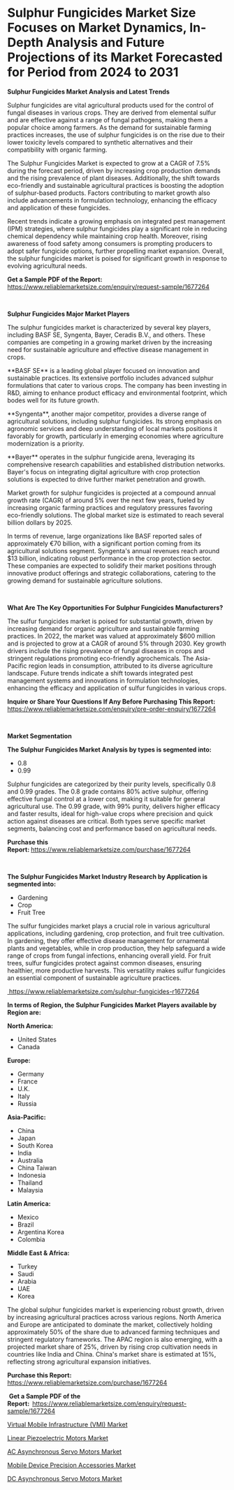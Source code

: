 <p><h1>Sulphur Fungicides Market Size Focuses on Market Dynamics, In-Depth Analysis and Future Projections of its Market Forecasted for Period from 2024 to 2031</h1></p><p><strong>Sulphur Fungicides Market Analysis and Latest Trends</strong></p>
<p><p>Sulphur fungicides are vital agricultural products used for the control of fungal diseases in various crops. They are derived from elemental sulfur and are effective against a range of fungal pathogens, making them a popular choice among farmers. As the demand for sustainable farming practices increases, the use of sulphur fungicides is on the rise due to their lower toxicity levels compared to synthetic alternatives and their compatibility with organic farming.</p><p>The Sulphur Fungicides Market is expected to grow at a CAGR of 7.5% during the forecast period, driven by increasing crop production demands and the rising prevalence of plant diseases. Additionally, the shift towards eco-friendly and sustainable agricultural practices is boosting the adoption of sulphur-based products. Factors contributing to market growth also include advancements in formulation technology, enhancing the efficacy and application of these fungicides.</p><p>Recent trends indicate a growing emphasis on integrated pest management (IPM) strategies, where sulphur fungicides play a significant role in reducing chemical dependency while maintaining crop health. Moreover, rising awareness of food safety among consumers is prompting producers to adopt safer fungicide options, further propelling market expansion. Overall, the sulphur fungicides market is poised for significant growth in response to evolving agricultural needs.</p></p>
<p><strong>Get a Sample PDF of the Report:&nbsp;</strong> <a href="https://www.reliablemarketsize.com/enquiry/request-sample/1677264?utm_campaign=1186&utm_medium=2&utm_source=Github&utm_content=ia&utm_term=12102024&utm_id=sulphur-fungicides">https://www.reliablemarketsize.com/enquiry/request-sample/1677264</a></p>
<p>&nbsp;</p>
<p><strong>Sulphur Fungicides Major Market Players</strong></p>
<p><p>The sulphur fungicides market is characterized by several key players, including BASF SE, Syngenta, Bayer, Ceradis B.V., and others. These companies are competing in a growing market driven by the increasing need for sustainable agriculture and effective disease management in crops.</p><p>**BASF SE** is a leading global player focused on innovation and sustainable practices. Its extensive portfolio includes advanced sulphur formulations that cater to various crops. The company has been investing in R&D, aiming to enhance product efficacy and environmental footprint, which bodes well for its future growth.</p><p>**Syngenta**, another major competitor, provides a diverse range of agricultural solutions, including sulphur fungicides. Its strong emphasis on agronomic services and deep understanding of local markets positions it favorably for growth, particularly in emerging economies where agriculture modernization is a priority.</p><p>**Bayer** operates in the sulphur fungicide arena, leveraging its comprehensive research capabilities and established distribution networks. Bayer's focus on integrating digital agriculture with crop protection solutions is expected to drive further market penetration and growth.</p><p>Market growth for sulphur fungicides is projected at a compound annual growth rate (CAGR) of around 5% over the next few years, fueled by increasing organic farming practices and regulatory pressures favoring eco-friendly solutions. The global market size is estimated to reach several billion dollars by 2025.</p><p>In terms of revenue, large organizations like BASF reported sales of approximately €70 billion, with a significant portion coming from its agricultural solutions segment. Syngenta's annual revenues reach around $13 billion, indicating robust performance in the crop protection sector. These companies are expected to solidify their market positions through innovative product offerings and strategic collaborations, catering to the growing demand for sustainable agriculture solutions.</p></p>
<p>&nbsp;</p>
<p><strong>What Are The Key Opportunities For Sulphur Fungicides Manufacturers?</strong></p>
<p><p>The sulfur fungicides market is poised for substantial growth, driven by increasing demand for organic agriculture and sustainable farming practices. In 2022, the market was valued at approximately $600 million and is projected to grow at a CAGR of around 5% through 2030. Key growth drivers include the rising prevalence of fungal diseases in crops and stringent regulations promoting eco-friendly agrochemicals. The Asia-Pacific region leads in consumption, attributed to its diverse agriculture landscape. Future trends indicate a shift towards integrated pest management systems and innovations in formulation technologies, enhancing the efficacy and application of sulfur fungicides in various crops.</p></p>
<p><strong>Inquire or Share Your Questions If Any Before Purchasing This Report:</strong> <a href="https://www.reliablemarketsize.com/enquiry/pre-order-enquiry/1677264?utm_campaign=1186&utm_medium=2&utm_source=Github&utm_content=ia&utm_term=12102024&utm_id=sulphur-fungicides">https://www.reliablemarketsize.com/enquiry/pre-order-enquiry/1677264</a></p>
<p>&nbsp;</p>
<p><strong>Market Segmentation</strong></p>
<p><strong>The Sulphur Fungicides Market Analysis by types is segmented into:</strong></p>
<p><ul><li>0.8</li><li>0.99</li></ul></p>
<p><p>Sulphur fungicides are categorized by their purity levels, specifically 0.8 and 0.99 grades. The 0.8 grade contains 80% active sulphur, offering effective fungal control at a lower cost, making it suitable for general agricultural use. The 0.99 grade, with 99% purity, delivers higher efficacy and faster results, ideal for high-value crops where precision and quick action against diseases are critical. Both types serve specific market segments, balancing cost and performance based on agricultural needs.</p></p>
<p><strong>Purchase this Report:&nbsp;</strong><a href="https://www.reliablemarketsize.com/purchase/1677264?utm_campaign=1186&utm_medium=2&utm_source=Github&utm_content=ia&utm_term=12102024&utm_id=sulphur-fungicides">https://www.reliablemarketsize.com/purchase/1677264</a></p>
<p>&nbsp;</p>
<p><strong>The Sulphur Fungicides Market Industry Research by Application is segmented into:</strong></p>
<p><ul><li>Gardening</li><li>Crop</li><li>Fruit Tree</li></ul></p>
<p><p>The sulfur fungicides market plays a crucial role in various agricultural applications, including gardening, crop protection, and fruit tree cultivation. In gardening, they offer effective disease management for ornamental plants and vegetables, while in crop production, they help safeguard a wide range of crops from fungal infections, enhancing overall yield. For fruit trees, sulfur fungicides protect against common diseases, ensuring healthier, more productive harvests. This versatility makes sulfur fungicides an essential component of sustainable agriculture practices.</p></p>
<p><a href="https://www.reliablemarketsize.com/sulphur-fungicides-r1677264?utm_campaign=1186&utm_medium=2&utm_source=Github&utm_content=ia&utm_term=12102024&utm_id=sulphur-fungicides">&nbsp;https://www.reliablemarketsize.com/sulphur-fungicides-r1677264</a></p>
<p><strong>In terms of Region, the Sulphur Fungicides Market Players available by Region are:</strong></p>
<p>
    <p> <strong> North America: </strong>
        <ul>
            <li>United States</li>
            <li>Canada</li>
        </ul>
        </p> 
    <p> <strong> Europe: </strong>
        <ul>
            <li>Germany</li>
            <li>France</li>
            <li>U.K.</li>
            <li>Italy</li>
            <li>Russia</li>
        </ul>
        </p> 
    <p> <strong> Asia-Pacific: </strong>
        <ul>
            <li>China</li>
            <li>Japan</li>
            <li>South Korea</li>
            <li>India</li>
            <li>Australia</li>
            <li>China Taiwan</li>
            <li>Indonesia</li>
            <li>Thailand</li>
            <li>Malaysia</li>
        </ul>
        </p> 
    <p> <strong> Latin America: </strong>
        <ul>
            <li>Mexico</li>
            <li>Brazil</li>
            <li>Argentina Korea</li>
            <li>Colombia</li>
        </ul>
        </p> 
    <p> <strong> Middle East & Africa: </strong>
        <ul>
            <li>Turkey</li>
            <li>Saudi</li>
            <li>Arabia</li>
            <li>UAE</li>
            <li>Korea</li>
        </ul>
    </p>
    </p>
<p><p>The global sulphur fungicides market is experiencing robust growth, driven by increasing agricultural practices across various regions. North America and Europe are anticipated to dominate the market, collectively holding approximately 50% of the share due to advanced farming techniques and stringent regulatory frameworks. The APAC region is also emerging, with a projected market share of 25%, driven by rising crop cultivation needs in countries like India and China. China's market share is estimated at 15%, reflecting strong agricultural expansion initiatives.</p></p>
<p><strong>Purchase this Report: </strong><a href="https://www.reliablemarketsize.com/purchase/1677264?utm_campaign=1186&utm_medium=2&utm_source=Github&utm_content=ia&utm_term=12102024&utm_id=sulphur-fungicides">https://www.reliablemarketsize.com/purchase/1677264</a></p>
<p>&nbsp;<strong>Get a Sample PDF of the Report:&nbsp;&nbsp;</strong><a href="https://www.reliablemarketsize.com/enquiry/request-sample/1677264?utm_campaign=1186&utm_medium=2&utm_source=Github&utm_content=ia&utm_term=12102024&utm_id=sulphur-fungicides">https://www.reliablemarketsize.com/enquiry/request-sample/1677264</a></p>
<p><strong></strong></p>
<p><p><a href="https://github.com/NathanColeman327/Market-Research-Report-List-1/blob/main/virtual-mobile-infrastructure-vmi-market.md?utm_campaign=1186&utm_medium=2&utm_source=Github&utm_content=ia&utm_term=12102024&utm_id=sulphur-fungicides">Virtual Mobile Infrastructure (VMI) Market</a></p><p><a href="https://www.linkedin.com/pulse/global-linear-piezoelectric-motors-market-opportunities-k9iff?utm_campaign=1186&utm_medium=2&utm_source=Github&utm_content=ia&utm_term=12102024&utm_id=sulphur-fungicides">Linear Piezoelectric Motors Market</a></p><p><a href="https://www.linkedin.com/pulse/trends-global-ac-asynchronous-servo-motors-market-forecast-analysis-51evf?utm_campaign=1186&utm_medium=2&utm_source=Github&utm_content=ia&utm_term=12102024&utm_id=sulphur-fungicides">AC Asynchronous Servo Motors Market</a></p><p><a href="https://github.com/OrlandoHBarks/Market-Research-Report-List-1/blob/main/mobile-device-precision-accessories-market.md?utm_campaign=1186&utm_medium=2&utm_source=Github&utm_content=ia&utm_term=12102024&utm_id=sulphur-fungicides">Mobile Device Precision Accessories Market</a></p><p><a href="https://www.linkedin.com/pulse/growth-opportunities-challenges-dc-asynchronous-servo-pudkf?utm_campaign=1186&utm_medium=2&utm_source=Github&utm_content=ia&utm_term=12102024&utm_id=sulphur-fungicides">DC Asynchronous Servo Motors Market</a></p></p>